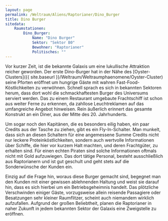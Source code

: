 ```yaml
---
layout: page
permalink: /Weltraum/Aliens/Raptorianer/Dino_Burger
title: Dino Burger
sitedata:
    Raumstationen:
        Dino_Burger:
            Name: "Dino Burger"
            Sektor: "Sektor B0"
            Bewohner: "Raptorianer"
            Politisches: ""
---
```




Vor kurzer Zeit, ist die bekannte Galaxis um eine lukullische Attraktion reicher geworden. Der erste Dino-Burger hat in der Nähe des [Oyster-Clusters]({{ site.baseurl }}/Weltraum/Weltraumphaenomene/Oyster-Cluster) seine Pforten eröffnet um hungrige Gäste mit wahren Fast-Food-Köstlichkeiten zu verwöhnen. Schnell sprach es sich in bekannten Sektoren herum, dass dort wohl die schmackhaftesten Burger des Universums serviert werden. Das zu einem Restaurant umgebaute Frachtschiff ist schon aus weiter Ferne zu erkennen, da zahllose Leuchtreklamen auf das umfangreiche Angebot hinweisen. Rein äußerlich erinnert das gesamte Konstrukt an ein Diner, aus der Mitte des 20. Jahrhunderts.

Um sogar noch den Kapitänen, die es besonders eilig haben, ein paar Credits aus der Tasche zu ziehen, gibt es ein Fly-In-Schalter. Man munkelt, dass sich an diesen Schaltern für eine angemessene Summe Credits nicht nur leckere Proteinköstlichkeiten, sondern auch wertvolle Informationen über Schiffe, die hier vor kurzem Halt machten, und deren Frachtgüter, zu erhalten sind. Für einen echten Piraten sind solche Informationen oftmals nicht mit Gold aufzuwiegen. Das dort tätige Personal, besteht ausschließlich aus Raptorianern und ist gut geschult und geht stets auf die Sonderwünsche der Kunden ein.

Einzig auf die Frage hin, woraus diese Burger gemacht sind, begegnet man den Kunden mit einer gewissen ablehnenden Haltung und weist sie darauf hin, dass es sich hierbei um ein Betriebsgeheimnis handelt. Das plötzliche Verschwinden einiger Gäste, vorzugsweise allein reisende Passagiere oder Besatzungen sehr kleiner Raumflitzer, scheint auch niemandem wirklich aufzufallen. Aufgrund der großen Beliebtheit, planen die Raptorianer in naher Zukunft in jedem bekannten Sektor der Galaxis eine Zweigstelle zu eröffnen.
